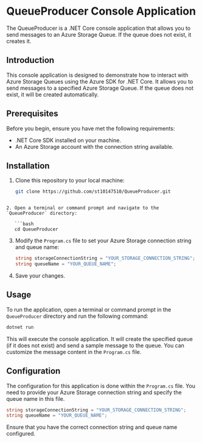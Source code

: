 # QueueProducer Console Application

The QueueProducer is a .NET Core console application that allows you to send messages to an Azure Storage Queue. If the queue does not exist, it creates it.

## Introduction

This console application is designed to demonstrate how to interact with Azure Storage Queues using the Azure SDK for .NET Core. It allows you to send messages to a specified Azure Storage Queue. If the queue does not exist, it will be created automatically.

## Prerequisites

Before you begin, ensure you have met the following requirements:

- .NET Core SDK installed on your machine.
- An Azure Storage account with the connection string available.

## Installation

1. Clone this repository to your local machine:

   ```bash
   git clone https://github.com/st10147510/QueueProducer.git   

```

2. Open a terminal or command prompt and navigate to the `QueueProducer` directory:

   ```bash
   cd QueueProducer
   ```

3. Modify the `Program.cs` file to set your Azure Storage connection string and queue name:

   ```csharp
   string storageConnectionString = "YOUR_STORAGE_CONNECTION_STRING";
   string queueName = "YOUR_QUEUE_NAME";
   ```

4. Save your changes.

## Usage

To run the application, open a terminal or command prompt in the `QueueProducer` directory and run the following command:

```bash
dotnet run
```

This will execute the console application. It will create the specified queue (if it does not exist) and send a sample message to the queue. You can customize the message content in the `Program.cs` file.

## Configuration

The configuration for this application is done within the `Program.cs` file. You need to provide your Azure Storage connection string and specify the queue name in this file.

```csharp
string storageConnectionString = "YOUR_STORAGE_CONNECTION_STRING";
string queueName = "YOUR_QUEUE_NAME";
```

Ensure that you have the correct connection string and queue name configured.
